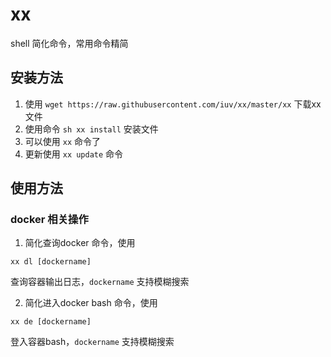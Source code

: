 # xx
shell 简化命令，常用命令精简
## 安装方法
1. 使用 `wget https://raw.githubusercontent.com/iuv/xx/master/xx` 下载xx文件
2. 使用命令 `sh xx install` 安装文件
3. 可以使用 `xx` 命令了
4. 更新使用 `xx update` 命令

## 使用方法
### docker 相关操作
1. 简化查询docker 命令，使用  
```shell
xx dl [dockername]
```
查询容器输出日志，`dockername` 支持模糊搜索  

2. 简化进入docker bash 命令，使用  
```shell
xx de [dockername]
```
登入容器bash，`dockername` 支持模糊搜索

